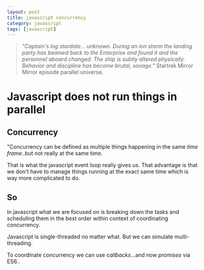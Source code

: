 ```yaml
---
layout: post
title: javascript concurrency
category: javascript
tags: [javascript]
---
```


> *"Captain's log stardate... unknown. During an ion storm the landing party has beamed back to the Enterprise and found it and the personnel aboard changed. The ship is subtly altered physically. Behavior and discipline has become brutal, savage."*  Startrek Mirror Mirror episode parallel universe.
  
# Javascript does not run things in parallel
## Concurrency
"Concurrency can be defined as multiple things happening in the same *time frame*..but not really at the same time.

That is what the javascript event loop really gives us.  That advantage is that we don't have to manage things running at the exact same time which is way more complicated to do. 
## So
 In javascript what we are focused on is breaking down the tasks and scheduling
 them in the best order within context of coordinating concurrency.  
 
 Javascript is single-threaded no matter what.  But we can simulate multi-threading.
 
 To coordinate concurrency we can use *callbacks*...and now *promises* via ES6..